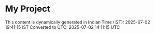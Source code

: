 # My Project

This content is dynamically generated in Indian Time (IST): 2025-07-02 19:41:15 IST
Converted to UTC: 2025-07-02 14:11:15 UTC

